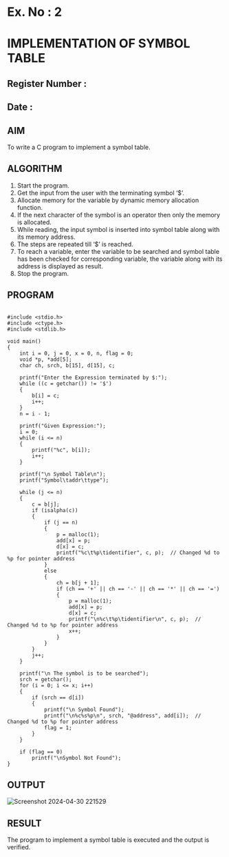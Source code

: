 # Ex. No : 2	
# IMPLEMENTATION OF SYMBOL TABLE 
## Register Number :
## Date : 

## AIM   
To write a C program to implement a symbol table.

## ALGORITHM
1.	Start the program.
2.	Get the input from the user with the terminating symbol ‘$’.
3.	Allocate memory for the variable by dynamic memory allocation function.
4.	If the next character of the symbol is an operator then only the memory is allocated.
5.	While reading, the input symbol is inserted into symbol table along with its memory address.
6.	The steps are repeated till ‘$’ is reached.
7.	To reach a variable, enter the variable to be searched and symbol table has been checked for corresponding variable, the variable along with its address is displayed as result.
8.	Stop the program. 

## PROGRAM
```

#include <stdio.h>
#include <ctype.h>
#include <stdlib.h>  

void main()
{
    int i = 0, j = 0, x = 0, n, flag = 0;
    void *p, *add[5];
    char ch, srch, b[15], d[15], c;  

    printf("Enter the Expression terminated by $:");
    while ((c = getchar()) != '$')
    {
        b[i] = c;
        i++;
    }
    n = i - 1;

    printf("Given Expression:");
    i = 0;
    while (i <= n)
    {
        printf("%c", b[i]);
        i++;
    }

    printf("\n Symbol Table\n");
    printf("Symbol\taddr\ttype");

    while (j <= n)
    {
        c = b[j];
        if (isalpha(c))
        {
            if (j == n)
            {
                p = malloc(1);  
                add[x] = p;
                d[x] = c;
                printf("%c\t%p\tidentifier", c, p);  // Changed %d to %p for pointer address
            }
            else
            {
                ch = b[j + 1];
                if (ch == '+' || ch == '-' || ch == '*' || ch == '=')
                {
                    p = malloc(1);  
                    add[x] = p;
                    d[x] = c;
                    printf("\n%c\t%p\tidentifier\n", c, p);  // Changed %d to %p for pointer address
                    x++;
                }
            }
        }
        j++;
    }

    printf("\n The symbol is to be searched");
    srch = getchar();  
    for (i = 0; i <= x; i++)
    {
        if (srch == d[i])
        {
            printf("\n Symbol Found");
            printf("\n%c%s%p\n", srch, "@address", add[i]);  // Changed %d to %p for pointer address
            flag = 1;
        }
    }

    if (flag == 0)
        printf("\nSymbol Not Found");
}

```

## OUTPUT 



![Screenshot 2024-04-30 221529](https://github.com/Mohamedasils/19CS409-Compiler-Design-Lab/assets/144870445/cee885f3-f863-4c97-9eb5-66e7ac519cb5)



## RESULT
The program to implement a symbol table is executed and the output is verified.
